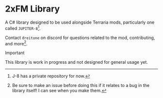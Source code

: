 # 2xFM Library

A C# library designed to be used alongside Terraria mods, particularly one called `JUPITER-8`[^1]. 

Contact `dreitone` on discord for questions related to the mod, contributing, and more[^2].

> [!IMPORTANT]
> This library is work in progress and not designed for general usage yet. 

[^1]: J-8 has a private repository for now.
[^2]: Be sure to make an issue before doing this if it relates to a bug in the library itself! I can see when you make them.